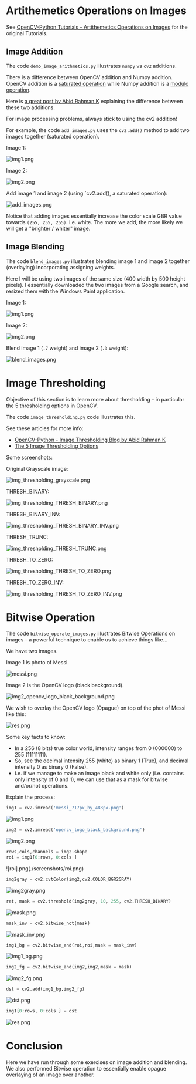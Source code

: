 # Artithemetics Operations on Images

See [OpenCV-Python Tutorials - Artithemetics Operations on Images](https://opencv-python-tutroals.readthedocs.org/en/latest/py_tutorials/py_core/py_image_arithmetics/py_image_arithmetics.html#image-arithmetics) for the original Tutorials.

## Image Addition

The code `demo_image_arithmetics.py` illustrates `numpy` vs `cv2` additions. 

There is a difference between OpenCV addition and Numpy addition. OpenCV addition is a [saturated operation](http://en.wikipedia.org/wiki/Saturation_arithmetic) while Numpy addition is a [modulo operation](http://en.wikipedia.org/wiki/Modulo_operation).

Here is [a great post by Abid Rahman K](http://opencvpython.blogspot.co.uk/2012/06/difference-between-matrix-arithmetic-in.html) explaining the difference between these two additions.

For image processing problems, always stick to using the cv2 addition!

For example, the code `add_images.py` uses the `cv2.add()` method to add two images together (saturated operation).

Image 1:

![img1.png](./screenshots/img1.png) 

Image 2:

![img2.png](./screenshots/img2.png) 

Add image 1 and image 2 (using `cv2.add(), a saturated operation):

![add_images.png](./screenshots/add_images.png)

Notice that adding images essentially increase the color scale GBR value towards `(255, 255, 255)`. i.e. white. The more we add, the more likely we will get a "brighter / whiter" image. 

## Image Blending

The code `blend_images.py` illustrates blending image 1 and image 2 together (overlaying) incorporating assigning weights.

Here I will be using two images of the same size (400 width by 500 height pixels). I essentially downloaded the two images from a Google search, and resized them with the Windows Paint application.

Image 1:

![img1.png](./screenshots/img1.png) 

Image 2:

![img2.png](./screenshots/img2.png) 

Blend image 1 (`.7` weight) and image 2 (`.3` weight):

![blend_images.png](./screenshots/blend_images.png)

# Image Thresholding

Objective of this section is to learn more about thresholding - in particular the 5 thresholding options in OpenCV.

The code `image_thresholding.py` code illustrates this.

See these articles for more info:

- [OpenCV-Python - Image Thresholding Blog by Abid Rahman K](http://opencvpython.blogspot.co.uk/2013/05/thresholding.html)
- [The 5 Image Thresholding Options](http://docs.opencv.org/doc/tutorials/imgproc/threshold/threshold.html)

Some screenshots:

Original Grayscale image:

![img_thresholding_grayscale.png](./screenshots/img_thresholding_grayscale.png)

THRESH_BINARY:

![img_thresholding_THRESH_BINARY.png](./screenshots/img_thresholding_THRESH_BINARY.png)

THRESH_BINARY_INV:

![img_thresholding_THRESH_BINARY_INV.png](./screenshots/img_thresholding_THRESH_BINARY_INV.png)

THRESH_TRUNC:

![img_thresholding_THRESH_TRUNC.png](./screenshots/img_thresholding_THRESH_TRUNC.png)

THRESH_TO_ZERO:

![img_thresholding_THRESH_TO_ZERO.png](./screenshots/img_thresholding_THRESH_TO_ZERO.png)

THRESH_TO_ZERO_INV:

![img_thresholding_THRESH_TO_ZERO_INV.png](./screenshots/img_thresholding_THRESH_TO_ZERO_INV.png)

# Bitwise Operation

The code `bitwise_operate_images.py` illustrates Bitwise Operations on images - a powerful technique to enable us to achieve things like...

We have two images. 

Image 1 is photo of Messi.

![messi.png](./screenshots/messi.png)

Image 2 is the OpenCV logo (black background).

![img2_opencv_logo_black_background.png](./screenshots/img2_opencv_logo_black_background.png)

We wish to overlay the OpenCV logo (Opague) on top of the phot of Messi like this:

![res.png](./screenshots/res.png)

Some key facts to know:

- In a 256 (8 bits) true color world, intensity ranges from 0 (000000) to 255 (11111111).
- So, see the decimal intensity 255 (white) as binary 1 (True), and decimal intensity 0 as binary 0 (False).
- i.e. if we manage to make an image black and white only (i.e. contains only intensity of 0 and 1), we can use that as a mask for bitwise and/or/not operations.

Explain the process:

```python
img1 = cv2.imread('messi_717px_by_483px.png')
```

![img1.png](./screenshots/img1)

```python
img2 = cv2.imread('opencv_logo_black_background.png')
```

![img2.png](./screenshots/img2.png)

```python
rows,cols,channels = img2.shape
roi = img1[0:rows, 0:cols ]
```

![roi].png(./screenshots/roi.png)

```python
img2gray = cv2.cvtColor(img2,cv2.COLOR_BGR2GRAY)
```

![img2gray.png](./screenshots/img2gray.png)

```python
ret, mask = cv2.threshold(img2gray, 10, 255, cv2.THRESH_BINARY)
```

![mask.png](./screenshots/mask.png)

```python
mask_inv = cv2.bitwise_not(mask)
```

![mask_inv.png](./screenshots/mask_inv.png)

```python
img1_bg = cv2.bitwise_and(roi,roi,mask = mask_inv)
```

![img1_bg.png](./screenshots/img1_bg.png)

```python
img2_fg = cv2.bitwise_and(img2,img2,mask = mask)
```

![img2_fg.png](./screenshots/img2_fg.png)

```python
dst = cv2.add(img1_bg,img2_fg)
```

![dst.png](./screenshots/dst.png)

```python
img1[0:rows, 0:cols ] = dst
```

![res.png](./screenshots/res.png)

# Conclusion

Here we have run through some exercises on image addition and blending. We also performed Bitwise operation to essentially enable opague overlaying of an image over another.